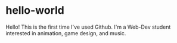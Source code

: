 # hello-world

Hello!
This is the first time I've used Github. I'm a Web-Dev student interested in animation, game design, and music.
